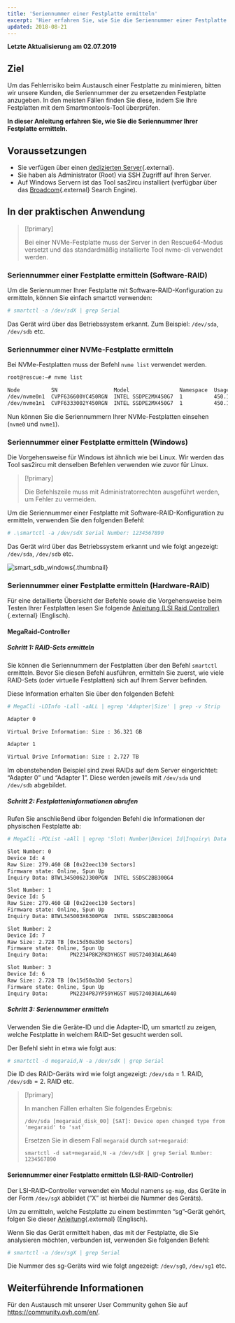```yaml
---
title: 'Seriennummer einer Festplatte ermitteln'
excerpt: 'Hier erfahren Sie, wie Sie die Seriennummer einer Festplatte ermitteln, um diese auszutauschen.'
updated: 2018-08-21
---
```


**Letzte Aktualisierung am 02.07.2019**

## Ziel

Um das Fehlerrisiko beim Austausch einer Festplatte zu minimieren, bitten wir unsere Kunden, die Seriennummer der zu ersetzenden Festplatte anzugeben. In den meisten Fällen finden Sie diese, indem Sie Ihre Festplatten mit dem Smartmontools-Tool überprüfen.

**In dieser Anleitung erfahren Sie, wie Sie die Seriennummer Ihrer Festplatte ermitteln.**

## Voraussetzungen

- Sie verfügen über einen [dedizierten Server](https://www.ovh.de/dedicated_server/){.external}.
- Sie haben als Administrator (Root) via SSH Zugriff auf Ihren Server.
- Auf Windows Servern ist das Tool sas2ircu installiert (verfügbar über das [Broadcom](https://www.broadcom.com/support/download-search/?dk=sas2ircu){.external} Search Engine).

## In der praktischen Anwendung

> [!primary]
>
> Bei einer NVMe-Festplatte muss der Server in den Rescue64-Modus versetzt und das standardmäßig installierte Tool nvme-cli verwendet werden.
> 

### Seriennummer einer Festplatte ermitteln (Software-RAID)

Um die Seriennummer Ihrer Festplatte mit Software-RAID-Konfiguration zu ermitteln, können Sie einfach smartctl verwenden:

```sh
# smartctl -a /dev/sdX | grep Serial
```

Das Gerät wird über das Betriebssystem erkannt. Zum Beispiel: `/dev/sda`, `/dev/sdb` etc.

### Seriennummer einer NVMe-Festplatte ermitteln

Bei NVMe-Festplatten muss der Befehl `nvme list` verwendet werden.

```sh
root@rescue:~# nvme list

Node          SN                  Model                Namespace  Usage                      Format   FW Rev
/dev/nvme0n1  CVPF636600YC450RGN  INTEL SSDPE2MX450G7  1          450.10 GB / 450.10 GB 512  B + 0 B  MDV10253
/dev/nvme1n1  CVPF6333002Y450RGN  INTEL SSDPE2MX450G7  1          450.10 GB / 450.10 GB 512  B + 0 B  MDV10253
```

Nun können Sie die Seriennummern Ihrer NVMe-Festplatten einsehen (`nvme0` und `nvme1`).

### Seriennummer einer Festplatte ermitteln (Windows)

Die Vorgehensweise für Windows ist ähnlich wie bei Linux. Wir werden das Tool sas2ircu mit denselben Befehlen verwenden wie zuvor für Linux.

> [!primary]
>
> Die Befehlszeile muss mit Administratorrechten ausgeführt werden, um Fehler zu vermeiden.
> 

Um die Seriennummer einer Festplatte mit Software-RAID-Konfiguration zu ermitteln, verwenden Sie den folgenden Befehl:

```sh
# .\smartctl -a /dev/sdX Serial Number: 1234567890
```

Das Gerät wird über das Betriebssystem erkannt und wie folgt angezeigt: `/dev/sda`, `/dev/sdb` etc.

![smart_sdb_windows](images/smart_sdb_windows.png){.thumbnail}


### Seriennummer einer Festplatte ermitteln (Hardware-RAID)

Für eine detaillierte Übersicht der Befehle sowie die Vorgehensweise beim Testen Ihrer Festplatten lesen Sie folgende [Anleitung (LSI Raid Controller)](/pages/cloud/dedicated/raid_hard#using-the-lsi-raid-controller_1){.external} (Englisch).


#### MegaRaid-Controller

##### Schritt 1: RAID-Sets ermitteln

Sie können die Seriennummern der Festplatten über den Befehl `smartctl` ermitteln. Bevor Sie diesen Befehl ausführen, ermitteln Sie zuerst, wie viele RAID-Sets (oder virtuelle Festplatten) sich auf Ihrem Server befinden.

Diese Information erhalten Sie über den folgenden Befehl:

```sh
# MegaCli -LDInfo -Lall -aALL | egrep 'Adapter|Size' | grep -v Strip

Adapter 0

Virtual Drive Information: Size : 36.321 GB

Adapter 1

Virtual Drive Information: Size : 2.727 TB
```

Im obenstehenden Beispiel sind zwei RAIDs auf dem Server eingerichtet: “Adapter 0” und “Adapter 1”. Diese werden jeweils mit `/dev/sda` und `/dev/sdb` abgebildet.


##### Schritt 2: Festplatteninformationen abrufen

Rufen Sie anschließend über folgenden Befehl die Informationen der physischen Festplatte ab:

```sh
# MegaCli -PDList -aAll | egrep 'Slot\ Number|Device\ Id|Inquiry\ Data|Raw|Firmware\ state' | sed 's/Slot/\nSlot/g'

Slot Number: 0
Device Id: 4
Raw Size: 279.460 GB [0x22eec130 Sectors]
Firmware state: Online, Spun Up
Inquiry Data: BTWL3450062J300PGN  INTEL SSDSC2BB300G4                     D2010355

Slot Number: 1
Device Id: 5
Raw Size: 279.460 GB [0x22eec130 Sectors] 
Firmware state: Online, Spun Up 
Inquiry Data: BTWL345003X6300PGN  INTEL SSDSC2BB300G4                     D2010355

Slot Number: 2
Device Id: 7
Raw Size: 2.728 TB [0x15d50a3b0 Sectors] 
Firmware state: Online, Spun Up 
Inquiry Data:       PN2234P8K2PKDYHGST HUS724030ALA640                    MF8OAA70

Slot Number: 3 
Device Id: 6 
Raw Size: 2.728 TB [0x15d50a3b0 Sectors] 
Firmware state: Online, Spun Up 
Inquiry Data:       PN2234P8JYP59YHGST HUS724030ALA640                    MF8OAA70
```

##### Schritt 3: Seriennummer ermitteln

Verwenden Sie die Geräte-ID und die Adapter-ID, um smartctl zu zeigen, welche Festplatte in welchem RAID-Set gesucht werden soll.

Der Befehl sieht in etwa wie folgt aus:

```sh
# smartctl -d megaraid,N -a /dev/sdX | grep Serial
```

Die ID des RAID-Geräts wird wie folgt angezeigt: `/dev/sda` = 1\. RAID, `/dev/sdb` = 2\. RAID etc.


> [!primary]
>
> In manchen Fällen erhalten Sie folgendes Ergebnis:
> 
> ```
> /dev/sda [megaraid_disk_00] [SAT]: Device open changed type from 'megaraid' to 'sat'
> ```
> 
> Ersetzen Sie in diesem Fall `megaraid` durch `sat+megaraid`:
>
> ```
> smartctl -d sat+megaraid,N -a /dev/sdX | grep Serial Number:    1234567890
> ```
>

#### Seriennummer einer Festplatte ermitteln (LSI-RAID-Controller)

Der LSI-RAID-Controller verwendet ein Modul namens `sg-map`, das Geräte in der Form `/dev/sgX` abbildet (“X” ist hierbei die Nummer des Geräts).

Um zu ermitteln, welche Festplatte zu einem bestimmten “sg”-Gerät gehört, folgen Sie dieser [Anleitung](/pages/cloud/dedicated/raid_hard){.external} (Englisch).

Wenn Sie das Gerät ermittelt haben, das mit der Festplatte, die Sie analysieren möchten, verbunden ist, verwenden Sie folgenden Befehl:

```sh
# smartctl -a /dev/sgX | grep Serial
```

Die Nummer des sg-Geräts wird wie folgt angezeigt: `/dev/sg0`, `/dev/sg1` etc.



## Weiterführende Informationen

Für den Austausch mit unserer User Community gehen Sie auf <https://community.ovh.com/en/>.
